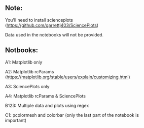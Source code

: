 ## Note:
You'll need to install scienceplots (https://github.com/garrettj403/SciencePlots)

Data used in the notebooks will not be provided.
## Notbooks:
A1: Matplotlib only

A2: Matplotlib rcParams (https://matplotlib.org/stable/users/explain/customizing.html)

A3: SciencePlots only

A4: Matplotlib rcParams & SciencePlots

B123: Multiple data and plots using regex

C1: pcolormesh and colorbar (only the last part of the notebook is important)
